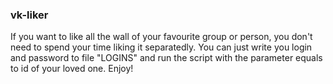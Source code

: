 ### vk-liker

If you want to like all the wall of your favourite group or person, you don't need to spend your time liking it separatedly. You can just write you login and password to file "LOGINS" and run the script with the parameter equals to id of your loved one. Enjoy!
